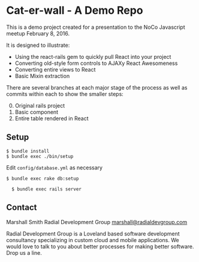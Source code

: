 # Cat-er-wall - A Demo Repo
This is a demo project created for a presentation to the NoCo Javascript
meetup February 8, 2016.

It is designed to illustrate:

 - Using the react-rails gem to quickly pull React into your project
 - Converting old-style form controls to AJAXy React Awesomeness
 - Converting entire views to React
 - Basic Mixin extraction

There are several branches at each major stage of the process as well as commits within each to show the smaller steps:

 0. Original rails project
 1. Basic component
 2. Entire table rendered in React

## Setup

```
$ bundle install
$ bundle exec ./bin/setup
```

Edit `config/database.yml` as necessary

```
$ bundle exec rake db:setup
```

```
  $ bundle exec rails server
```

## Contact
Marshall Smith
Radial Development Group
marshall@radialdevgroup.com

Radial Development Group is a Loveland based software development consultancy specializing in custom cloud and mobile applications.  We would love to talk to you about better processes for making better software.  Drop us a line.
